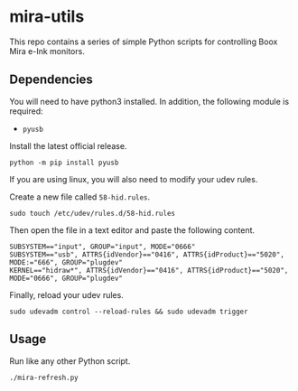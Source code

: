 # mira-utils

This repo contains a series of simple Python scripts for controlling Boox Mira e-Ink monitors.

## Dependencies

You will need to have python3 installed. In addition, the following module is required:

- `pyusb`

Install the latest official release.

`python -m pip install pyusb`

If you are using linux, you will also need to modify your udev rules.

Create a new file called `58-hid.rules`.

`sudo touch /etc/udev/rules.d/58-hid.rules`

Then open the file in a text editor and paste the following content.

```
SUBSYSTEM=="input", GROUP="input", MODE="0666"
SUBSYSTEM=="usb", ATTRS{idVendor}=="0416", ATTRS{idProduct}=="5020", MODE:="666", GROUP="plugdev"
KERNEL=="hidraw*", ATTRS{idVendor}=="0416", ATTRS{idProduct}=="5020", MODE="0666", GROUP="plugdev"
```
Finally, reload your udev rules.

`sudo udevadm control --reload-rules && sudo udevadm trigger`

## Usage

Run like any other Python script.

`./mira-refresh.py`